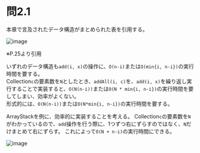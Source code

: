 # 問2.1

本章で言及されたデータ構造がまとめられた表を引用する。

![image](https://user-images.githubusercontent.com/10915207/88262306-e7c07580-cd02-11ea-9742-ede6eaac5ee0.png)

※P.25より引用

いずれのデータ構造も`add(i, x)`の操作に、`O(n-i)`または`O(min{i, n-i})`の実行時間を要する。  
Collection`c`の要素数を`N`としたとき、`addAll(i, c)`を、`add(i, x)`を繰り返し実行することで実装すると、`O(N(n-i))`または`O(N * min{i, n-i})`の実行時間を要してしまい、効率がよくない。  
形式的には、`O(N(n-i))`または`O(N*min{i, n-i})`の実行時間を要する。

ArrayStackを例に、効率的に実装することを考える。
Collection`c`の要素数を`N`がわかっているので、`add`操作を行う際に、1つずつ右にずらすのではなく、`N`だけまとめて右にずらす。
これによって`O(N + n-i)`の実行時間にできる。

![image](https://user-images.githubusercontent.com/10915207/88371640-67b41180-cdcf-11ea-8ab3-288c8e0db2d3.png)
